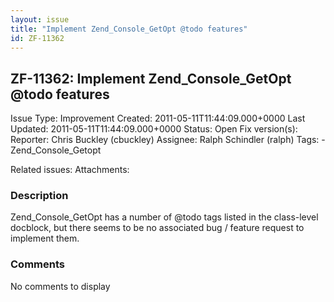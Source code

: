 ```yaml
---
layout: issue
title: "Implement Zend_Console_GetOpt @todo features"
id: ZF-11362
---
```


ZF-11362: Implement Zend\_Console\_GetOpt @todo features
--------------------------------------------------------

 Issue Type: Improvement Created: 2011-05-11T11:44:09.000+0000 Last Updated: 2011-05-11T11:44:09.000+0000 Status: Open Fix version(s): 
 Reporter:  Chris Buckley (cbuckley)  Assignee:  Ralph Schindler (ralph)  Tags: - Zend\_Console\_Getopt
 
 Related issues: 
 Attachments: 
### Description

Zend\_Console\_GetOpt has a number of @todo tags listed in the class-level docblock, but there seems to be no associated bug / feature request to implement them.

 

 

### Comments

No comments to display